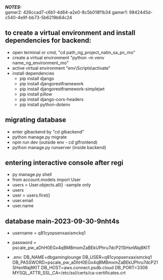 
**_NOTES:_**  
gamer2: 426ccad7-c6b1-4d64-a2e0-8c5b018f1b34
gamer1: 9842445d-c540-4e9f-bb73-5b6219b64c24
## to create a virtual environment and install dependencies for backend:
* open terminal or cmd, "cd path_ng_project_natin_sa_pc_mo"
* create a virtual environment "python -m venv name_ng_environment_mo"
* active virtual environment "env\Scripts\activate"
* install dependencies
    * pip install django
    * pip install djangorestframework
    * pip install djangorestframework-simplejwt
    * pip install pillow
    * pip install django-cors-headers
    * pip install python-dotenv


## migrating database
* enter glbackend by "cd glbackend"
* python manage.py migrate
* npm run dev (outside env - cd glfrontend)
* python manage.py runserver (inside backend)


## entering interactive console after regi
* py manage.py shell
* from account.models import User
* users = User.objects.all() -sample only
* users
* user = users.first()
* user.email
* user.name

## database main-2023-09-30-9nht4s
* username = q81cyopsenxaxismckq1
* password = pscale_pw_aDhH0EGx4qBMBmxmZaBEkUPhru7dcP21SHsnWaj8KIT

* .env: 
DB_NAME=dbgaminglounge
DB_USER=q81cyopsenxaxismckq1
DB_PASSWORD=pscale_pw_aDhH0EGx4qBMBmxmZaBEkUPhru7dcP21SHsnWaj8KIT
DB_HOST=aws.connect.psdb.cloud
DB_PORT=3306
MYSQL_ATTR_SSL_CA=/etc/ssl/certs/ca-certificates.crt
